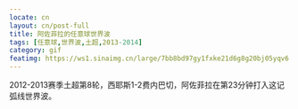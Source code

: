 ```yaml
---
locate: cn
layout: cn/post-full
title: 阿佐菲拉的任意球世界波
tags: [任意球,世界波,土超,2013-2014]
category: gif
featimg: https://ws1.sinaimg.cn/large/7bb8bd97gy1fxke21d6g8g20bj05yqv6.gif
---
```


2012-2013赛季土超第8轮，西耶斯1-2费内巴切，阿佐菲拉在第23分钟打入这记弧线世界波。